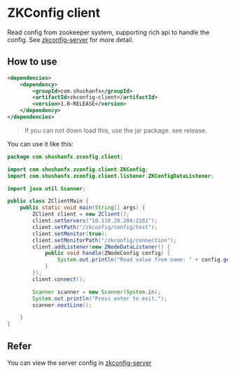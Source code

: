 # ZKConfig client
Read config from zookeeper system, supporting rich api to handle the config. See [zkconfig-server](https://github.com/shushanfx/zkconfig-server) for more detail.

## How to use
```xml
<dependencies>
    <dependency>
        <groupId>com.shushanfx</groupId>
        <artifactId>zkconfig-client</artifactId>
        <version>1.0-RELEASE</version>
    </dependency>
</dependencies>
```
> If you can not down load this, use the jar package. see release.

You can use it like this:
```java
package com.shushanfx.zconfig.client;

import com.shushanfx.zconfig.client.ZKConfig;
import com.shushanfx.zconfig.client.listener.ZKConfigDataListener;

import java.util.Scanner;

public class ZClientMain {
    public static void main(String[] args) {
        ZClient client = new ZClient();
        client.setServers("10.110.28.204:2181");
        client.setPath("/zkconfig/config/test");
        client.setMonitor(true);
        client.setMonitorPath("/zkconfig/connection");
        client.addListener(new ZNodeDataListener() {
            public void handle(ZNodeConfig config) {
                System.out.println("Read value from name: " + config.getString("name", "defaultValue"));
            }
        });
        client.connect();

        Scanner scanner = new Scanner(System.in);
        System.out.println("Press enter to exit.");
        scanner.nextLine();

    }
}
```

## Refer
You can view the server config in [zkconfig-server](https://github.com/shushanfx/zkconfig-server)